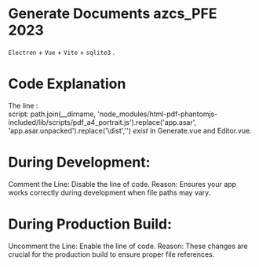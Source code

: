 # Generate Documents azcs_PFE 2023

`Electron` + `Vue` + `Vite` + `sqlite3` .

# Code Explanation
The line :  
script: 
path.join(__dirname, 'node_modules/html-pdf-phantomjs-included/lib/scripts/pdf_a4_portrait.js').replace('app.asar', 'app.asar.unpacked').replace('\dist','') _*exist*_ in Generate.vue and Editor.vue.

# During Development:
Comment the Line: Disable the line of code.
Reason: Ensures your app works correctly during development when file paths may vary.

# During Production Build:
Uncomment the Line: Enable the line of code.
Reason: These changes are crucial for the production build to ensure proper file references.
